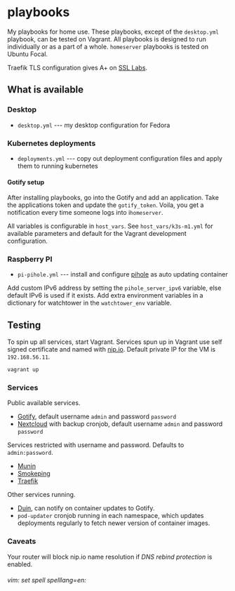 # playbooks

My playbooks for home use. These playbooks, except of the `desktop.yml` playbook, can be tested on Vagrant. All playbooks is designed to run individually or as a part of a whole. `homeserver` playbooks is tested on Ubuntu Focal.

Traefik TLS configuration gives A+ on [SSL Labs](https://www.ssllabs.com/ssltest/).

## What is available

### Desktop

* `desktop.yml` --- my desktop configuration for Fedora

### Kubernetes deployments

* `deployments.yml` --- copy out deployment configuration files and apply them to running kubernetes

#### Gotify setup

After installing playbooks, go into the Gotify and add an application. Take the applications token and update the `gotify_token`. Voila, you get a notification every time someone logs into i`homeserver`.

All variables is configurable in `host_vars`. See `host_vars/k3s-m1.yml` for available parameters and default for the Vagrant development configuration.

### Raspberry PI

* `pi-pihole.yml` --- install and configure [pihole](https://pi-hole.net/) as auto updating container

Add custom IPv6 address by setting the `pihole_server_ipv6` variable, else default IPv6 is used if it exists. Add extra environment variables in a dictionary for watchtower in the `watchtower_env` variable.

## Testing

To spin up all services, start Vagrant. Services spun up in Vagrant use self signed certificate and named with [nip.io](https://nip.io). Default private IP for the VM is `192.168.56.11`.

```bash
vagrant up
```

### Services

Public available services.

<!---
* [Gitlab](https://gitlab.192.168.56.11.nip.io), with backup cronjob.
* [Gitlab registry](https://registry.192.168.56.11.nip.io:5487/v2), with cleanup cronjob.
* Gitlab SSH on `192.168.56.11:2222`
-->
* [Gotify](https://gotify.192.168.56.11.nip.io), default username `admin` and password `password`
* [Nextcloud](https://nextcloud.192.168.56.11.nip.io) with backup cronjob, default username `admin` and password `password`

Services restricted with username and password. Defaults to `admin:password`.

* [Munin](https://munin.192.168.56.11.nip.io)
* [Smokeping](https://smokeping.192.168.56.11.nip.io)
* [Traefik](https://traefik.192.168.56.11.nip.io)

Other services running.

* [Duin](https://github.com/crazy-max/diun/), can notify on container updates to Gotify.
* `pod-updater` cronjob running in each namespace, which updates deployments regularly to fetch newer version of container images.

### Caveats

Your router will block nip.io name resolution if _DNS rebind protection_ is enabled.

###### vim: set spell spelllang=en:
